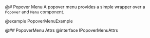 @# Popover Menu
A popover menu provides a simple wrapper over a `Popover` and `Menu` component.

@example PopoverMenuExample

@## PopoverMenu Attrs
@interface IPopoverMenuAttrs
